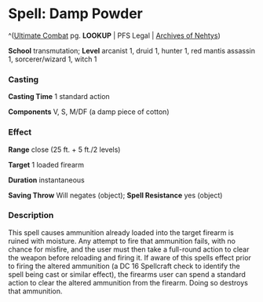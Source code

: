 # Spell: Damp Powder

^([Ultimate Combat][ss-damp-powder] pg. **LOOKUP** | PFS Legal | [Archives of Nehtys][sn-damp-powder])

**School** transmutation; **Level** arcanist 1, druid 1, hunter 1, red mantis assassin 1, sorcerer/wizard 1, witch 1

### Casting

**Casting Time** 1 standard action  

**Components** V, S, M/DF (a damp piece of cotton)

### Effect

**Range** close (25 ft. + 5 ft./2 levels)  

**Target** 1 loaded firearm  

**Duration** instantaneous  

**Saving Throw** Will negates (object); **Spell Resistance** yes (object)

### Description

This spell causes ammunition already loaded into the target firearm is ruined with moisture. Any attempt to fire that ammunition fails, with no chance for misfire, and the user must then take a full-round action to clear the weapon before reloading and firing it. If aware of this spells effect prior to firing the altered ammunition (a DC 16 Spellcraft check to identify the spell being cast or similar effect), the firearms user can spend a standard action to clear the altered ammunition from the firearm. Doing so destroys that ammunition.

[ss-damp-powder]: http://paizo.com/pathfinderRPG/v57
[sn-damp-powder]: http://www.archivesofnethys.com/SpellDisplay.aspx?ItemName=Damp%20Powder